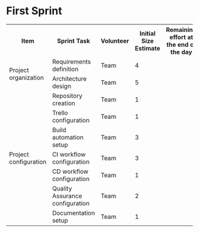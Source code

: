 # First Sprint

<table>
<th>Item</th><th>Sprint Task</th><th>Volunteer</th><th>Initial Size Estimate</th><th>Remaining effort at the end of the day</th>
<tr><td rowspan="2">Project organization</td><td>Requirements definition</td><td>Team</td><td>4</td></tr>
<tr><td>Architecture design</td><td>Team</td><td>5</td></tr>
<tr><td rowspan="7">Project configuration</td><td>Repository creation</td><td>Team</td><td>1</td></tr>
<tr><td>Trello configuration</td><td>Team</td><td>1</td></tr>
<tr><td>Build automation setup</td><td>Team</td><td>3</td></tr>
<tr><td>CI workflow configuration</td><td>Team</td><td>3</td></tr>
<tr><td>CD workflow configuration</td><td>Team</td><td>1</td></tr>
<tr><td>Quality Assurance configuration</td><td>Team</td><td>2</td></tr>
<tr><td>Documentation setup</td><td>Team</td><td>1</td></tr>
</table>